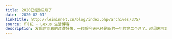 ```yaml
---
title: 2020已经到2月了
date: '2020-02-01'
linkTitle: http://leiminnet.cn/blog/index.php/archives/375/
source: 印|纪 - Lexus 生活博客
description: 发现时间真的过得好快，一转眼今天已经是新的一年的第二个月了。趁周末写篇简短的流水账。
---
```

